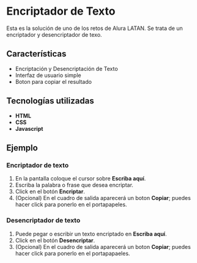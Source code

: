 # Encriptador de Texto

Esta es la solución de uno de los retos de Alura LATAN. Se trata de un encriptador y desencriptador de texo.

## Características

- Encriptación y Desencriptación de Texto
- Interfaz de usuario simple
- Boton para copiar el resultado

## Tecnologías utilizadas

- **HTML**
- **CSS**
- **Javascript**

## Ejemplo

### Encriptador de texto

1. En la pantalla coloque el cursor sobre **Escriba aquí**.
2. Escriba la palabra o frase que desea encriptar.
3. Click en el botón **Encriptar**.
4. (Opcional) En el cuadro de salida aparecerá un boton **Copiar**; puedes hacer click para ponerlo en el portapapeles.

### Desencriptador de texto

1. Puede pegar o escribir un texto encriptado en **Escriba aquí**.
2. Click en el botón **Desencriptar**.
3. (Opcional) En el cuadro de salida aparecerá un boton **Copiar**; puedes hacer click para ponerlo en el portapapaeles.